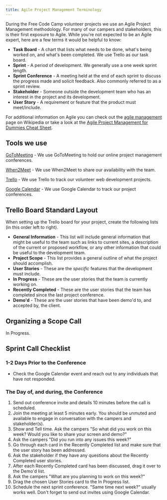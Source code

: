 ```yaml
---
title: Agile Project Management Terminology
---
```

During the Free Code Camp volunteer projects we use an Agile Project Management methodology. For many of our campers and stakeholders, this is their first exposure to Agile. While you're not expected to be an Agile expert, here are a few terms it would be helpful to know:

*   **Task Board** - A chart that lists what needs to be done, what's being worked on, and what's been completed. We use Trello as our task board.
*   **Sprint** - A period of development. We generally use a one week sprint length.
*   **Sprint Conference** - A meeting held at the end of each sprint to discuss the progress made and solicit feedback. Also commonly referred to as a sprint review.
*   **Stakeholder** - Someone outside the development team who has an interest in the project and its development.
*   **User Story** - A requirement or feature that the product must meet/include.

For additional information on Agile you can check out the <a href='https://en.wikipedia.org/wiki/Agile_management' target='_blank' rel='nofollow'>agile management</a> page on Wikipedia or take a look at the <a href='http://www.dummies.com/how-to/content/agile-project-management-for-dummies-cheat-sheet.html' target='_blank' rel='nofollow'>Agile Project Management for Dummies Cheat Sheet</a>.

## Tools we use

<a href='http://www.gotomeeting.com' target='_blank' rel='nofollow'>GoToMeeting</a> - We use GoToMeeting to hold our online project management conferences.

<a href='http://www.when2meet.com' target='_blank' rel='nofollow'>When2Meet</a> - We use When2Meet to share our availability with the team.

<a href='http://www.trello.com' target='_blank' rel='nofollow'>Trello</a> - We use Trello to track our volunteer web development projects.

<a href='https://www.google.com/calendar' target='_blank' rel='nofollow'>Google Calendar</a> - We use Google Calendar to track our project conferences.

## Trello Board Standard Layout

When setting up the Trello board for your project, create the following lists (in this order left to right).

*   **General Information** - This list will include general information that might be useful to the team such as links to current sites, a description of the current or proposed workflow, or any other information that could be useful to the development team.
*   **Project Scope** - This list provides a general outline of what the project should accomplish.
*   **User Stories** - These are the _specific_ features that the development must include.
*   **In Progress** - These are the user stories that the team is currently working on.
*   **Recently Completed** - These are the user stories that the team has completed since the last project conference.
*   **Demo'd** - These are the user stories that have been demo'd to, and accepted by, the client.

## Organizing a Scope Call

In Progress.

## Sprint Call Checklist

### 1-2 Days Prior to the Conference

*   Check the Google Calendar event and reach out to any individuals that have not responded.

### The Day of, and during, the Conference

1.  Send out conference invite and details 10 minutes before the call is scheduled.
2.  Join the meeting at least 5 minutes early. You should be unmuted and available to engage in conversation with the campers and stakeholder(s).
3.  Show and Tell time. Ask the campers "So what did you work on this week? Would you like to share your screen and demo?"
4.  Ask the campers "Did you run into any issues this week?"
5.  Go through each card in the Recently Completed list and make sure that the user story has been addressed.
6.  Ask the stakeholder if they have any questions about the Recently Completed user stories.
7.  After each Recently Completed card has been discussed, drag it over to the Demo'd list.
8.  Ask the campers "What are you planning to work on this week?"
9.  Drag the chosen User Stories card to the In Progress list.
10.  Schedule the next sprint conference. "Same time next week?" usually works well. Don't forget to send out invites using Google Calendar.